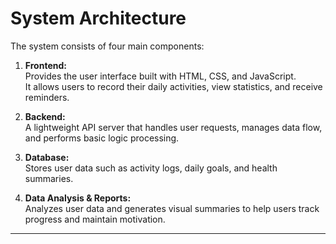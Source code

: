 # System Architecture

The system consists of four main components:

1. **Frontend:**  
   Provides the user interface built with HTML, CSS, and JavaScript.  
   It allows users to record their daily activities, view statistics, and receive reminders.

2. **Backend:**  
   A lightweight API server that handles user requests, manages data flow, and performs basic logic processing.

3. **Database:**  
   Stores user data such as activity logs, daily goals, and health summaries.

4. **Data Analysis & Reports:**  
   Analyzes user data and generates visual summaries to help users track progress and maintain motivation.

---

